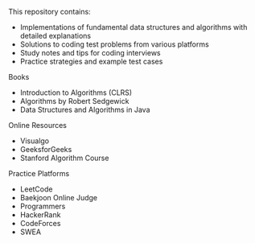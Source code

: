 This repository contains:

- Implementations of fundamental data structures and algorithms with detailed explanations
- Solutions to coding test problems from various platforms
- Study notes and tips for coding interviews
- Practice strategies and example test cases



Books

- Introduction to Algorithms (CLRS)
- Algorithms by Robert Sedgewick
- Data Structures and Algorithms in Java

Online Resources

- Visualgo
- GeeksforGeeks
- Stanford Algorithm Course

Practice Platforms

- LeetCode
- Baekjoon Online Judge
- Programmers
- HackerRank
- CodeForces
- SWEA

